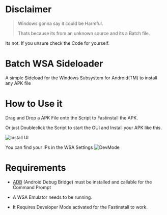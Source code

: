 # Disclaimer
> Windows gonna say it could be Harmful.
>
> Thats because its from an unknown source and its a Batch file.

Its not. If you unsure check the Code for yourself.

# Batch WSA Sideloader

A simple Sideload for the Windows Subsystem for Android(TM) to install any APK file

# How to Use it
Drag and Drop a APK File onto the Script to Fastinstall the APK.

Or just Doubleclick the Script to start the GUI and Install your APK like this.

![Install UI](https://i.imgur.com/9gI4Eqd.png)

You can find your IPs in the WSA Settings
![DevMode](https://i.imgur.com/90OSdqM.png)

# Requirements
- [ADB](https://developer.android.com/studio/command-line/adb) (Android Debug Bridge) must be installed and callable for the Command Prompt

- A WSA Emulator needs to be running.

- It Requires Developer Mode activated for the Fastinstall to work.
